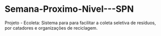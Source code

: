# Semana-Proximo-Nivel---SPN
Projeto - Ecoleta: Sistema para para facilitar a coleta seletiva de resíduos, por catadores e organizações de reciclagem.
